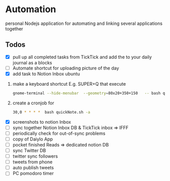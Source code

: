 # Automation

personal Nodejs application for automating and linking several applications together

## Todos

- [x]  pull up all completed tasks from TickTick and add the to your daily journal as a blocks
- [ ]  Automate shortcut for uploading picture of the day
- [x]  add task to Notion Inbox ubuntu
  1. make a keyboard shortcut E.g. SUPER+Q that execute

      ```bash
      gnome-terminal --hide-menubar  --geometry=80x20+350+150   -- bash quickNote.sh
      ```

  2. create a cronjob for

      ```bash
      30,0 * * * *  bash quickNote.sh -a
      ```

- [x]  screenshots to notion Inbox
- [ ]  sync together Notion Inbox DB & TickTick inbox ⇒ IFFF
  - [ ]  periodically check for out-of-sync problems
- [ ]  copy of Daiylo App
- [ ]  pocket finished Reads ⇒ dedicated notion DB
- [ ]  sync Twitter DB
  - [ ]  twitter sync followers
  - [ ]  tweets from phone
  - [ ]  auto publish tweets
- [ ]  PC pomodoro timer

